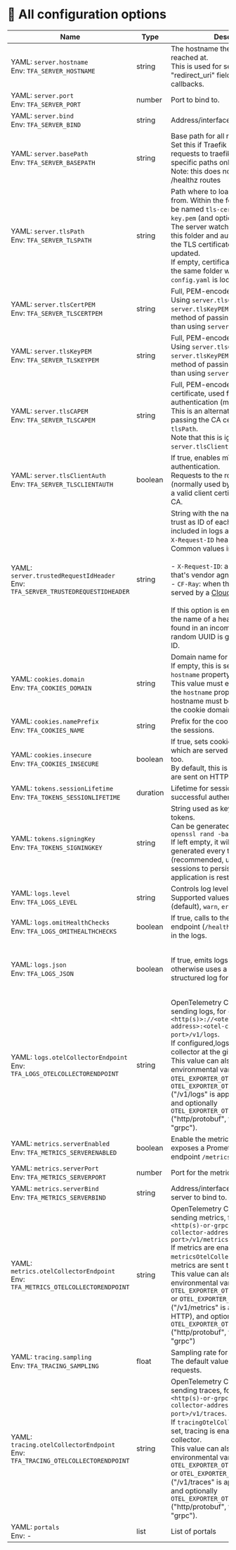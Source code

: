 # 📖 All configuration options

<!-- BEGIN CONFIG TABLE -->
| Name | Type | Description | |
| --- | --- | --- | --- |
| <a id="config-opt-server-hostname"></a>YAML: `server.hostname`<br>Env: `TFA_SERVER_HOSTNAME` | string | The hostname the application is reached at.<br>This is used for setting the "redirect_uri" field for OAuth2 callbacks.| **Required** |
| <a id="config-opt-server-port"></a>YAML: `server.port`<br>Env: `TFA_SERVER_PORT` | number | Port to bind to.| Default: _4181_ |
| <a id="config-opt-server-bind"></a>YAML: `server.bind`<br>Env: `TFA_SERVER_BIND` | string | Address/interface to bind to.| Default: _"0.0.0.0"_ |
| <a id="config-opt-server-basepath"></a>YAML: `server.basePath`<br>Env: `TFA_SERVER_BASEPATH` | string | Base path for all routes.<br>Set this if Traefik is forwarding requests to traefik-forward-auth for specific paths only.<br>Note: this does not apply to /api and /healthz routes|  |
| <a id="config-opt-server-tlspath"></a>YAML: `server.tlsPath`<br>Env: `TFA_SERVER_TLSPATH` | string | Path where to load TLS certificates from. Within the folder, the files must be named `tls-cert.pem` and `tls-key.pem` (and optionally `tls-ca.pem`).<br>The server watches for changes in this folder and automatically reloads the TLS certificates when they're updated.<br>If empty, certificates are loaded from the same folder where the loaded `config.yaml` is located.| Default: _Folder where the `config.yaml` file is located_ |
| <a id="config-opt-server-tlscertpem"></a>YAML: `server.tlsCertPEM`<br>Env: `TFA_SERVER_TLSCERTPEM` | string | Full, PEM-encoded TLS certificate.<br>Using `server.tlsCertPEM` and `server.tlsKeyPEM` is an alternative method of passing TLS certificates than using `server.tlsPath`.|  |
| <a id="config-opt-server-tlskeypem"></a>YAML: `server.tlsKeyPEM`<br>Env: `TFA_SERVER_TLSKEYPEM` | string | Full, PEM-encoded TLS key.<br>Using `server.tlsCertPEM` and `server.tlsKeyPEM` is an alternative method of passing TLS certificates than using `server.tlsPath`.|  |
| <a id="config-opt-server-tlscapem"></a>YAML: `server.tlsCAPEM`<br>Env: `TFA_SERVER_TLSCAPEM` | string | Full, PEM-encoded TLS CA certificate, used for TLS client authentication (mTLS).<br>This is an alternative method of passing the CA certificate than using `tlsPath`.<br>Note that this is ignored unless `server.tlsClientAuth` is set to `true`.|  |
| <a id="config-opt-server-tlsclientauth"></a>YAML: `server.tlsClientAuth`<br>Env: `TFA_SERVER_TLSCLIENTAUTH` | boolean | If true, enables mTLS for client authentication.<br>Requests to the root endpoint (normally used by Traefik) must have a valid client certificate signed by the CA.| Default: _false_ |
| <a id="config-opt-server-trustedrequestidheader"></a>YAML: `server.trustedRequestIdHeader`<br>Env: `TFA_SERVER_TRUSTEDREQUESTIDHEADER` | string | String with the name of a header to trust as ID of each request. The ID is included in logs and in responses as `X-Request-ID` header.<br>Common values include:<br><br>- `X-Request-ID`: a [de-facto standard](https://http.dev/x-request-id) that's vendor agnostic<br>- `CF-Ray`: when the application is served by a [Cloudflare CDN](https://developers.cloudflare.com/fundamentals/get-started/reference/cloudflare-ray-id/)<br><br>If this option is empty, or if it contains the name of a header that is not found in an incoming request, a random UUID is generated as request ID.|  |
| <a id="config-opt-cookies-domain"></a>YAML: `cookies.domain`<br>Env: `TFA_COOKIES_DOMAIN` | string | Domain name for setting cookies.<br>If empty, this is set to the value of the `hostname` property.<br>This value must either be the same as the `hostname` property, or the hostname must be a sub-domain of the cookie domain name.| Recommended |
| <a id="config-opt-cookies-nameprefix"></a>YAML: `cookies.namePrefix`<br>Env: `TFA_COOKIES_NAME` | string | Prefix for the cookies used to store the sessions.| Default: _"tf_sess"_ |
| <a id="config-opt-cookies-insecure"></a>YAML: `cookies.insecure`<br>Env: `TFA_COOKIES_INSECURE` | boolean | If true, sets cookies as "insecure", which are served on HTTP endpoints too.<br>By default, this is false and cookies are sent on HTTPS endpoints only.| Default: _false_ |
| <a id="config-opt-tokens-sessionlifetime"></a>YAML: `tokens.sessionLifetime`<br>Env: `TFA_TOKENS_SESSIONLIFETIME` | duration | Lifetime for sessions after a successful authentication.| Default: _2h_ |
| <a id="config-opt-tokens-signingkey"></a>YAML: `tokens.signingKey`<br>Env: `TFA_TOKENS_SIGNINGKEY` | string | String used as key to sign state tokens.<br>Can be generated for example with `openssl rand -base64 32`<br>If left empty, it will be randomly generated every time the app starts (recommended, unless you need user sessions to persist after the application is restarted).|  |
| <a id="config-opt-logs-level"></a>YAML: `logs.level`<br>Env: `TFA_LOGS_LEVEL` | string | Controls log level and verbosity. Supported values: `debug`, `info` (default), `warn`, `error`.| Default: _"info"_ |
| <a id="config-opt-logs-omithealthchecks"></a>YAML: `logs.omitHealthChecks`<br>Env: `TFA_LOGS_OMITHEALTHCHECKS` | boolean | If true, calls to the healthcheck endpoint (`/healthz`) are not included in the logs.| Default: _true_ |
| <a id="config-opt-logs-json"></a>YAML: `logs.json`<br>Env: `TFA_LOGS_JSON` | boolean | If true, emits logs formatted as JSON, otherwise uses a text-based structured log format.| Default: _false if a TTY is attached (e.g. in development); true otherwise._ |
| <a id="config-opt-logs-otelcollectorendpoint"></a>YAML: `logs.otelCollectorEndpoint`<br>Env: `TFA_LOGS_OTELCOLLECTORENDPOINT` | string | OpenTelemetry Collector endpoint for sending logs, for example: `<http(s)>://<otel-collector-address>:<otel-collector-port>/v1/logs`.<br>If configured,logs are sent to the collector at the given address.<br>This value can also be set using the environmental variables `OTEL_EXPORTER_OTLP_LOGS_ENDPOINT` or `OTEL_EXPORTER_OTLP_ENDPOINT` ("/v1/logs" is appended for HTTP), and optionally `OTEL_EXPORTER_OTLP_PROTOCOL` ("http/protobuf", the default, or "grpc").|  |
| <a id="config-opt-metrics-serverenabled"></a>YAML: `metrics.serverEnabled`<br>Env: `TFA_METRICS_SERVERENABLED` | boolean | Enable the metrics server, which exposes a Prometheus-compatible endpoint `/metrics`.| Default: _false_ |
| <a id="config-opt-metrics-serverport"></a>YAML: `metrics.serverPort`<br>Env: `TFA_METRICS_SERVERPORT` | number | Port for the metrics server to bind to.| Default: _2112_ |
| <a id="config-opt-metrics-serverbind"></a>YAML: `metrics.serverBind`<br>Env: `TFA_METRICS_SERVERBIND` | string | Address/interface for the metrics server to bind to.| Default: _"0.0.0.0"_ |
| <a id="config-opt-metrics-otelcollectorendpoint"></a>YAML: `metrics.otelCollectorEndpoint`<br>Env: `TFA_METRICS_OTELCOLLECTORENDPOINT` | string | OpenTelemetry Collector endpoint for sending metrics, for example: `<http(s)-or-grpc(s)>://<otel-collector-address>:<otel-collector-port>/v1/metrics`<br>If metrics are enabled and `metricsOtelCollectorEndpoint` is set, metrics are sent to the collector<br>This value can also be set using the environmental variables `OTEL_EXPORTER_OTLP_METRICS_ENDPOINT` or `OTEL_EXPORTER_OTLP_ENDPOINT` ("/v1/metrics" is appended for HTTP), and optionally `OTEL_EXPORTER_OTLP_PROTOCOL` ("http/protobuf", the default, or "grpc")|  |
| <a id="config-opt-tracing-sampling"></a>YAML: `tracing.sampling`<br>Env: `TFA_TRACING_SAMPLING` | float | Sampling rate for traces, as a float.<br>The default value is 1, sampling all requests.| Default: _1_ |
| <a id="config-opt-tracing-otelcollectorendpoint"></a>YAML: `tracing.otelCollectorEndpoint`<br>Env: `TFA_TRACING_OTELCOLLECTORENDPOINT` | string | OpenTelemetry Collector endpoint for sending traces, for example: `<http(s)-or-grpc(s)>://<otel-collector-address>:<otel-collector-port>/v1/traces`.<br>If `tracingOtelCollectorEndpoint` is set, tracing is enabled and sent to the collector.<br>This value can also be set using the environmental variables `OTEL_EXPORTER_OTLP_TRACES_ENDPOINT` or `OTEL_EXPORTER_OTLP_ENDPOINT` ("/v1/traces" is appended for HTTP), and optionally `OTEL_EXPORTER_OTLP_PROTOCOL` ("http/protobuf", the default, or "grpc").|  |
| <a id="config-opt-portals"></a>YAML: `portals`<br>Env: - | list | List of portals|  |

<!-- END CONFIG TABLE -->
